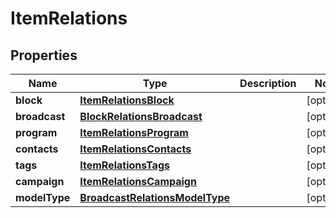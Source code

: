 

# ItemRelations


## Properties

| Name | Type | Description | Notes |
|------------ | ------------- | ------------- | -------------|
|**block** | [**ItemRelationsBlock**](ItemRelationsBlock.md) |  |  [optional] |
|**broadcast** | [**BlockRelationsBroadcast**](BlockRelationsBroadcast.md) |  |  [optional] |
|**program** | [**ItemRelationsProgram**](ItemRelationsProgram.md) |  |  [optional] |
|**contacts** | [**ItemRelationsContacts**](ItemRelationsContacts.md) |  |  [optional] |
|**tags** | [**ItemRelationsTags**](ItemRelationsTags.md) |  |  [optional] |
|**campaign** | [**ItemRelationsCampaign**](ItemRelationsCampaign.md) |  |  [optional] |
|**modelType** | [**BroadcastRelationsModelType**](BroadcastRelationsModelType.md) |  |  [optional] |



